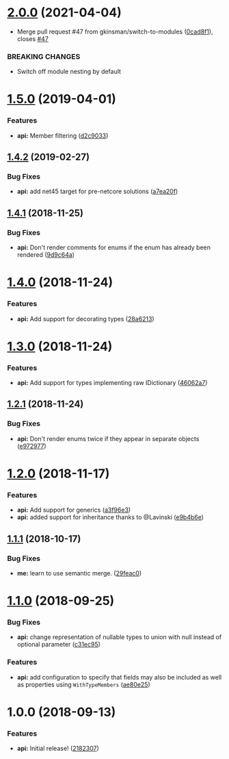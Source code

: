 # [2.0.0](https://github.com/gkinsman/Typescriptr/compare/v1.5.0...v2.0.0) (2021-04-04)


* Merge pull request #47 from gkinsman/switch-to-modules ([0cad8f1](https://github.com/gkinsman/Typescriptr/commit/0cad8f12738e00a01dc14f69256d4df1dfad4196)), closes [#47](https://github.com/gkinsman/Typescriptr/issues/47)


### BREAKING CHANGES

* Switch off module nesting by default

# [1.5.0](https://github.com/gkinsman/Typescriptr/compare/v1.4.2...v1.5.0) (2019-04-01)


### Features

* **api:** Member filtering ([d2c9033](https://github.com/gkinsman/Typescriptr/commit/d2c9033))

## [1.4.2](https://github.com/gkinsman/Typescriptr/compare/v1.4.1...v1.4.2) (2019-02-27)


### Bug Fixes

* **api:** add net45 target for pre-netcore solutions ([a7ea20f](https://github.com/gkinsman/Typescriptr/commit/a7ea20f))

## [1.4.1](https://github.com/gkinsman/Typescriptr/compare/v1.4.0...v1.4.1) (2018-11-25)


### Bug Fixes

* **api:** Don't render comments for enums if the enum has already been rendered ([9d9c64a](https://github.com/gkinsman/Typescriptr/commit/9d9c64a))

# [1.4.0](https://github.com/gkinsman/Typescriptr/compare/v1.3.0...v1.4.0) (2018-11-24)


### Features

* **api:** Add support for decorating types ([28a6213](https://github.com/gkinsman/Typescriptr/commit/28a6213))

# [1.3.0](https://github.com/gkinsman/Typescriptr/compare/v1.2.1...v1.3.0) (2018-11-24)


### Features

* **api:** Add support for types implementing raw IDictionary ([46062a7](https://github.com/gkinsman/Typescriptr/commit/46062a7))

## [1.2.1](https://github.com/gkinsman/Typescriptr/compare/v1.2.0...v1.2.1) (2018-11-24)


### Bug Fixes

* **api:** Don't render enums twice if they appear in separate objects ([e972977](https://github.com/gkinsman/Typescriptr/commit/e972977))

# [1.2.0](https://github.com/gkinsman/Typescriptr/compare/v1.1.1...v1.2.0) (2018-11-17)


### Features

* **api:** Add support for generics ([a3f96e3](https://github.com/gkinsman/Typescriptr/commit/a3f96e3))
* **api:** added support for inheritance thanks to @Lavinski ([e9b4b6e](https://github.com/gkinsman/Typescriptr/commit/e9b4b6e))

## [1.1.1](https://github.com/gkinsman/Typescriptr/compare/v1.1.0...v1.1.1) (2018-10-17)


### Bug Fixes

* **me:** learn to use semantic merge. ([29feac0](https://github.com/gkinsman/Typescriptr/commit/29feac0))

# [1.1.0](https://github.com/gkinsman/Typescriptr/compare/v1.0.0...v1.1.0) (2018-09-25)


### Bug Fixes

* **api:** change representation of nullable types to union with null instead of optional parameter ([c31ec95](https://github.com/gkinsman/Typescriptr/commit/c31ec95))


### Features

* **api:** add configuration to specify that fields may also be included as well as properties  using `WithTypeMembers` ([ae80e25](https://github.com/gkinsman/Typescriptr/commit/ae80e25))

# 1.0.0 (2018-09-13)


### Features

* **api:** Initial release! ([2182307](https://github.com/gkinsman/Typescriptr/commit/2182307))
